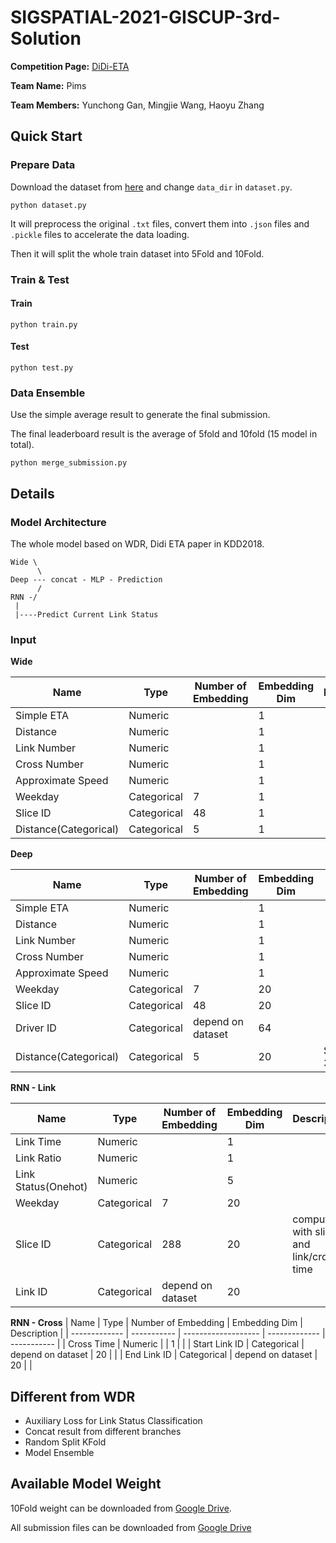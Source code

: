 # SIGSPATIAL-2021-GISCUP-3rd-Solution

**Competition Page:** [DiDi-ETA](https://www.biendata.xyz/competition/didi-eta/)

**Team Name:** Pims

**Team Members:** Yunchong Gan, Mingjie Wang, Haoyu Zhang

## Quick Start

### Prepare Data

Download the dataset from [here](https://www.biendata.xyz/competition/didi-eta/data/) and change `data_dir` in `dataset.py`.

```
python dataset.py
```

It will preprocess the original `.txt` files, convert them into `.json` files and `.pickle` files to accelerate the data loading.

Then it will split the whole train dataset into 5Fold and 10Fold.

### Train & Test

#### Train

```
python train.py
```

#### Test

```
python test.py
```

### Data Ensemble

Use the simple average result to generate the final submission.

The final leaderboard result is the average of 5fold and 10fold (15 model in total).

```
python merge_submission.py
```

## Details

### Model Architecture

The whole model based on WDR, Didi ETA paper in KDD2018.

```
Wide \
      \
Deep --- concat - MLP - Prediction
      /
RNN -/
 |
 |----Predict Current Link Status
```

### Input

**Wide**

| Name                  | Type        | Number of Embedding | Embedding Dim | Description |
| --------------------- | ----------- | ------------------- | ------------- | ----------- |
| Simple ETA            | Numeric     |                     | 1             |             |
| Distance              | Numeric     |                     | 1             |             |
| Link Number           | Numeric     |                     | 1             |             |
| Cross Number          | Numeric     |                     | 1             |             |
| Approximate Speed     | Numeric     |                     | 1             |             |
| Weekday               | Categorical | 7                   | 1             |             |
| Slice ID              | Categorical | 48                  | 1             |             |
| Distance(Categorical) | Categorical | 5                   | 1             |             |

**Deep**

| Name                  | Type        | Number of Embedding | Embedding Dim | Description          |
| --------------------- | ----------- | ------------------- | ------------- | -------------------- |
| Simple ETA            | Numeric     |                     | 1             |                      |
| Distance              | Numeric     |                     | 1             |                      |
| Link Number           | Numeric     |                     | 1             |                      |
| Cross Number          | Numeric     |                     | 1             |                      |
| Approximate Speed     | Numeric     |                     | 1             |                      |
| Weekday               | Categorical | 7                   | 20            |                      |
| Slice ID              | Categorical | 48                  | 20            |                      |
| Driver ID             | Categorical | depend on dataset   | 64            |                      |
| Distance(Categorical) | Categorical | 5                   | 20            | Split in 3/7/12/20km |

**RNN - Link**

| Name                | Type        | Number of Embedding | Embedding Dim | Description                               |
| ------------------- | ----------- | ------------------- | ------------- | ----------------------------------------- |
| Link Time           | Numeric     |                     | 1             |                                           |
| Link Ratio          | Numeric     |                     | 1             |                                           |
| Link Status(Onehot) | Numeric     |                     | 5             |                                           |
| Weekday             | Categorical | 7                   | 20            |                                           |
| Slice ID            | Categorical | 288                 | 20            | compute with slice id and link/cross time |
| Link ID             | Categorical | depend on dataset   | 20            |                                           |

**RNN - Cross**
| Name          | Type        | Number of Embedding | Embedding Dim | Description |
| ------------- | ----------- | ------------------- | ------------- | ----------- |
| Cross Time    | Numeric     |                     | 1             |             |
| Start Link ID | Categorical | depend on dataset   | 20            |             |
| End Link ID   | Categorical | depend on dataset   | 20            |             |


## Different from WDR
* Auxiliary Loss for Link Status Classification
* Concat result from different branches
* Random Split KFold
* Model Ensemble

## Available Model Weight

10Fold weight can be downloaded from [Google Drive](https://drive.google.com/drive/folders/12lk7hnlKcut6IAdtRdhGQunLamml84gz?usp=sharing).

All submission files can be downloaded from [Google Drive](https://drive.google.com/drive/folders/146WYjFXE6YdXk2ED6YypAxlEM1-lOmbO?usp=sharing)